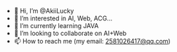 - 👋 Hi, I’m @AkiiLucky
- 👀 I’m interested in AI, Web, ACG...
- 🌱 I’m currently learning JAVA
- 💞️ I’m looking to collaborate on AI+Web
- 📫 How to reach me (my email: 2581026417@qq.com)

<!---
AkiiLucky/AkiiLucky is a ✨ special ✨ repository because its `README.md` (this file) appears on your GitHub profile.
You can click the Preview link to take a look at your changes.
--->
